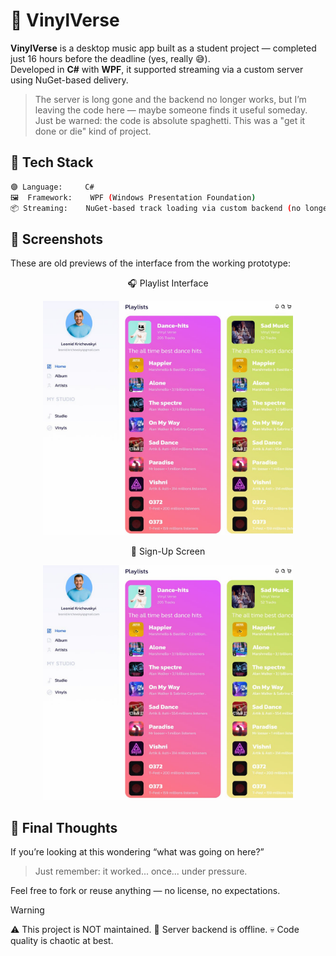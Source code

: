 # 🎵 VinylVerse

**VinylVerse** is a desktop music app built as a student project — completed just 16 hours before the deadline (yes, really 😅).  
Developed in **C#** with **WPF**, it supported streaming via a custom server using NuGet-based delivery.

> The server is long gone and the backend no longer works, but I’m leaving the code here — maybe someone finds it useful someday.  
> Just be warned: the code is absolute spaghetti. This was a "get it done or die" kind of project.

## 🧪 Tech Stack

```bash
🟣 Language:     C#
🖼  Framework:    WPF (Windows Presentation Foundation)
📦 Streaming:    NuGet-based track loading via custom backend (no longer active)
```

## 📸 Screenshots
These are old previews of the interface from the working prototype:

<div align="center">

🎧 Playlist Interface

<img src="screenshots/3.png" alt="Playlists Screenshot" width="400"/>

📝 Sign-Up Screen

<img src="screenshots/1.png" alt="Sign-Up Screenshot" width="400"/>

</div>

## 🧠 Final Thoughts
If you’re looking at this wondering “what was going on here?”
> Just remember: it worked... once... under pressure.

Feel free to fork or reuse anything — no license, no expectations.

> [!WARNING]
> ⚠️ This project is NOT maintained.
> 🚫 Server backend is offline.
> 💀 Code quality is chaotic at best.
